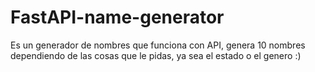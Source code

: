 # FastAPI-name-generator
Es un generador de nombres que funciona con API, genera 10 nombres dependiendo de las cosas que le pidas, ya sea el estado o el genero :)
